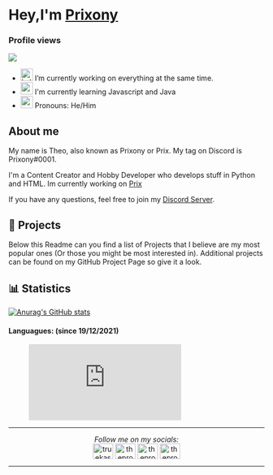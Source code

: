 # Hey,I'm [Prixony](https://github.com/Prixony)

### Profile views
![](https://komarev.com/ghpvc/?username=Prixony&color=blueviolet)

- <img src="https://image.winudf.com/v2/image/bGVhcm4ua2FsaWxpbnV4LnR1dG9yaWFsX2ljb25fMTUyNjAxODIwMV8wMDE/icon.png?w=&fakeurl=1" alt="kali_linux" width="24"/> I’m currently working on everything at the same time.
- <img src="https://upload.wikimedia.org/wikipedia/commons/thumb/9/99/Unofficial_JavaScript_logo_2.svg/1024px-Unofficial_JavaScript_logo_2.svg.png" alt="python" width="24"/> I'm currently learning Javascript and Java
- <img src="https://cdn.emojidex.com/emoji/seal/Pepe.png?1496036151" alt="pepe" width="24"/> Pronouns: He/Him

## About me
My name is Theo, also known as Prixony or Prix. My tag on Discord is Prixony#0001.

I'm a Content Creator and Hobby Developer who develops stuff in Python and HTML. Im currently working on [Prix](https://github.com/Prixony/Prix-Bot)

If you have any questions, feel free to join my [Discord Server](https://discord.gg/25XkatTBut).


## 📁 Projects
Below this Readme can you find a list of Projects that I believe are my most popular ones (Or those you might be most interested in).
Additional projects can be found on my GitHub Project Page so give it a look.
## :bar_chart: Statistics
[![Anurag's GitHub stats](https://github-readme-stats.vercel.app/api?username=prixony)](https://github.com/anuraghazra/github-readme-stats)
#### Languagues: (since 19/12/2021)
<figure><embed src="https://wakatime.com/share/@64e6c37d-7337-477f-b193-9a32e0411f5a/4e89ffa7-9140-41e2-ac1b-d393cdfe583f.svg"></embed></figure>

-----

<div align="center">
    <i>Follow me on my socials:</i><br>
    <a href="https://twitter.com/prixony" target="blank"><img align="center" src="https://raw.githubusercontent.com/rahuldkjain/github-profile-readme-generator/master/src/images/icons/Social/twitter.svg" alt="truekaskus" height="30" width="40" /></a>
<a href="https://discord.gg/25XkatTBut" target="blank"><img align="center" src="https://raw.githubusercontent.com/rahuldkjain/github-profile-readme-generator/master/src/images/icons/Social/discord.svg" alt="theprogrammers" height="30" width="40" /></a>
  <a href="https://www.youtube.com/channel/UCzflEY5V5Ta03mnPXnwXf2Q" target="blank"><img align="center" src="https://raw.githubusercontent.com/rahuldkjain/github-profile-readme-generator/master/src/images/icons/Social/youtube.svg" alt="theprogrammers" height="30" width="40" /></a>
  <a href="https://www.youtube.com/channel/UCzflEY5V5Ta03mnPXnwXf2Q" target="blank"><img align="center" src="https://raw.githubusercontent.com/rahuldkjain/github-profile-readme-generator/master/src/images/icons/Social/twitch.svg" alt="theprogrammers" height="30" width="40" /></a>
</div>

-----
